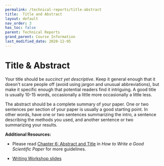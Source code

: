 ```yaml
---
permalink: /technical-reports/title-abstract
title:  Title and Abstract
layout: default
nav_order: 3
has_toc: false
parent: Technical Reports
grand_parent: Course Information
last_modified_date: 2020-12-05
---
```


# Title & Abstract

Your title should be *succinct yet descriptive*.  Keep it general enough that it doesn't scare people off (avoid using jargon and unusual abbreviations), but make it specific enough that potential readers find it intriguing.  A good title is usually 10-15 words, occasionally a little more occasionally a little less.

The abstract should be a complete summary of your paper.  One or two sentences per section of your paper is usually a good starting point.  In other words, have one or two sentences summarizing the intro, a sentence describing the methods you used, and another sentence or two summarizing your results.

**Additional Resources:**

- Please read [Chapter 6: Abstract and Title](https://www.spiedigitallibrary.org/ebooks/PM/How-to-Write-a-Good-Scientific-Paper/6/Abstract-and-Title/10.1117/3.2317707.ch6) in *How to Write a Good Scientific Paper* for more guidelines.

- [Writing Workshop slides](https://chem370.github.io/docs/prelab-slides/writing-workshop/assets/player/KeynoteDHTMLPlayer.html#0)

